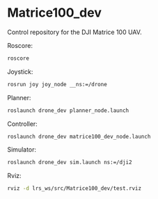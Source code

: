 # Matrice100_dev
Control repository for the DJI Matrice 100 UAV.

Roscore:
```bash
roscore
```

Joystick:
```bash
rosrun joy joy_node __ns:=/drone
```

Planner:
```bash
roslaunch drone_dev planner_node.launch
```

Controller:
```bash
roslaunch drone_dev matrice100_dev_node.launch
```

Simulator:
```bash
roslaunch drone_dev sim.launch ns:=/dji2
```

Rviz:
```bash
rviz -d lrs_ws/src/Matrice100_dev/test.rviz
```
